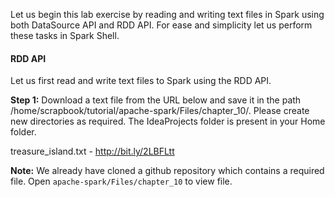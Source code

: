 Let us begin this lab exercise by reading and writing text files in Spark using both DataSource API and RDD API. For ease and simplicity let us perform these tasks in Spark Shell.


#### RDD API
Let us first read and write text files to Spark using the RDD API.

**Step 1:** Download a text file from the URL below and save it in the path /home/scrapbook/tutorial/apache-spark/Files/chapter_10/. Please create new directories as required. The IdeaProjects folder is present in your Home folder.

treasure_island.txt - http://bit.ly/2LBFLtt

**Note:** We already have cloned a github repository which contains a required file. Open `apache-spark/Files/chapter_10` to view file.